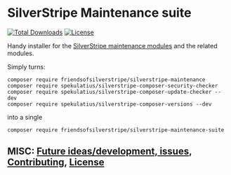 # SilverStripe Maintenance suite

[![Total Downloads](https://poser.pugx.org/FriendsOfSilverStripe/silverstripe-maintenance-suite/downloads.svg)](https://packagist.org/packages/FriendsOfSilverStripe/silverstripe-maintenance-suite)
[![License](https://poser.pugx.org/FriendsOfSilverStripe/silverstripe-maintenance-suite/license.svg)](https://github.com/FriendsOfSilverStripe/silverstripe-maintenance-suite/blob/master/license.md)

Handy installer for the [SilverStripe maintenance modules](https://github.com/FriendsOfSilverStripe/silverstripe-maintenance) and the related modules.

Simply turns:

```
composer require friendsofsilverstripe/silverstripe-maintenance
composer require spekulatius/silverstripe-composer-security-checker
composer require spekulatius/silverstripe-composer-update-checker --dev
composer require spekulatius/silverstripe-composer-versions --dev
```

into a single

```
composer require friendsofsilverstripe/silverstripe-maintenance-suite
```

## MISC: [Future ideas/development, issues](https://github.com/FriendsOfSilverStripe/silverstripe-maintenance-suite/issues), [Contributing](https://github.com/FriendsOfSilverStripe/silverstripe-maintenance-suite/blob/master/CONTRIBUTING.md), [License](https://github.com/FriendsOfSilverStripe/silverstripe-maintenance-suite/blob/master/license.md)
